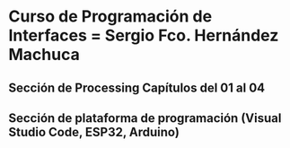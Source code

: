 # Curso de Programación de Interfaces   =   Sergio Fco. Hernández Machuca

## Sección de Processing Capítulos del 01 al 04
## Sección de plataforma de programación (Visual Studio Code, ESP32, Arduino)
